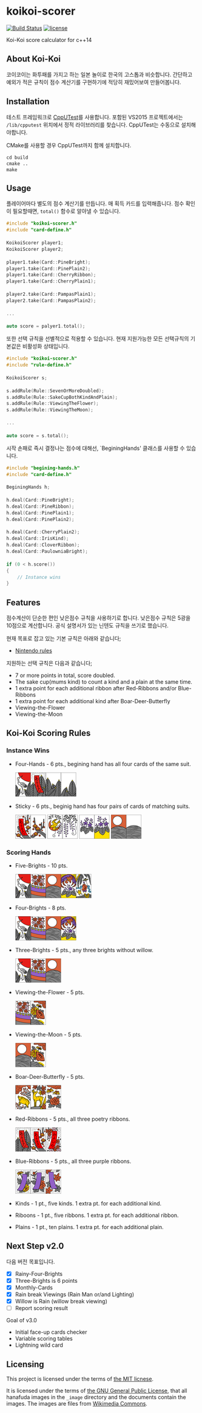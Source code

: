 # koikoi-scorer

[![Build Status](https://travis-ci.org/sidsryu/koikoi-scorer.svg?branch=master)][travis]
[![license](https://img.shields.io/github/license/mashape/apistatus.svg?maxAge=2592000)][license]

Koi-Koi score calculator for c++14

[license]: https://github.com/sidsryu/koikoi-scorer/blob/master/LICENSE 
[travis]: https://travis-ci.org/sidsryu/koikoi-scorer


## About Koi-Koi

코이코이는 화투패를 가지고 하는 일본 놀이로 한국의 고스톱과 비슷합니다. 
간단하고 예외가 적은 규칙이 점수 계산기를 구현하기에 적당히 재밌어보여 만들어봅니다.


## Installation

테스트 프레임워크로 [CppUTest][cpputest]를 사용합니다.
포함된 VS2015 프로젝트에서는 `/lib/cpputest` 위치에서 정적 라이브러리를 찾습니다. 
CppUTest는 수동으로 설치해야합니다.

CMake를 사용할 경우 CppUTest까지 함께 설치합니다.

```
cd build
cmake ..
make
```

[cpputest]: https://github.com/cpputest/cpputest


## Usage

플레이어마다 별도의 점수 계산기를 만듭니다. 매 획득 카드를 입력해줍니다. 점수 확인이 필요할때면, `total()` 함수로 알아낼 수 있습니다.

```c++
#include "koikoi-scorer.h"
#include "card-define.h"

KoikoiScorer player1;
KoikoiScorer player2;

player1.take(Card::PineBright);
player1.take(Card::PinePlain2);
player1.take(Card::CherryRibbon);
player1.take(Card::CherryPlain1);

player2.take(Card::PampasPlain1);
player2.take(Card::PampasPlain2);

...

auto score = palyer1.total();

```

또한 선택 규칙을 선별적으로 적용할 수 있습니다. 현재 지원가능한 모든 선택규칙의 기본값은 비활성화 상태입니다.

```c++
#include "koikoi-scorer.h"
#include "rule-define.h"

KoikoiScorer s;

s.addRule(Rule::SevenOrMoreDoubled);
s.addRule(Rule::SakeCupBothKindAndPlain);
s.addRule(Rule::ViewingTheFlower);
s.addRule(Rule::ViewingTheMoon);

...

auto score = s.total();
```

시작 손패로 즉시 결정나는 점수에 대해선, `BeginingHands' 클래스를 사용할 수 있습니다.

```c++
#include "begining-hands.h"
#include "card-define.h"

BeginingHands h;

h.deal(Card::PineBright);
h.deal(Card::PineRibbon);
h.deal(Card::PinePlain1);
h.deal(Card::PinePlain2);

h.deal(Card::CherryPlain2);
h.deal(Card::IrisKind);
h.deal(Card::CloverRibbon);
h.deal(Card::PaulowniaBright);

if (0 < h.score())
{
    // Instance wins
}
```

## Features

점수계산이 단순한 편인 낮은점수 규칙을 사용하기로 합니다.
낮은점수 규칙은 5광을 10점으로 계산합니다.
공식 설명서가 있는 닌텐도 규칙을 쓰기로 했습니다.

현재 목표로 잡고 있는 기본 규칙은 아래와 같습니다;

* [Nintendo rules][nintendo]

지원하는 선택 규칙은 다음과 같습니다;

* 7 or more points in total, score doubled.
* The sake cup(mums kind) to count a kind and a plain at the same time.
* 1 extra point for each additional ribbon after Red-Ribbons and/or Blue-Ribbons
* 1 extra point for each additional kind after Boar-Deer-Butterfly
* Viewing-the-Flower
* Viewing-the-Moon

[nintendo]: https://www.nintendo.co.jp/n09/hana-kabu_games/

## Koi-Koi Scoring Rules

### Instance Wins

* Four-Hands - 6 pts., begining hand has all four cards of the same suit.

    ![Pine Bright][11]![Pine Ribbon][12]![Pine Plain][13]![Pine Plain][14]

* Sticky - 6 pts., beginig hand has four pairs of cards of matching suits.

    ![Plum Ribbon][22]![Plum Plain][23]
    ![Wisteria Kind][41]![Wisteria Plain][44]
    ![Paulownia Plain][124]![Paulownia Plain][122]
    ![Pampas Bright][81]![Pampas Plain][84]

### Scoring Hands

* Five-Brights - 10 pts.

    ![Pine Bright][11]![Cherry Bright][31]![Pampas Bright][81]![Paulownia Bright][121]![Willow Bright][111]

* Four-Brights - 8 pts.

    ![Pine Bright][11]![Cherry Bright][31]![Pampas Bright][81]![Paulownia Bright][121]

* Three-Brights - 5 pts., any three brights without willow.

    ![Pine Bright][11]![Cherry Bright][31]![Pampas Bright][81]

* Viewing-the-Flower - 5 pts.

    ![Cherry Bright][31]![Mums Kind][91]

* Viewing-the-Moon - 5 pts.

    ![Pampas Bright][81]![Mums Kind][91]

* Boar-Deer-Butterfly - 5 pts.

    ![Clover Kind][71]![Maple Kind][101]![Peony Kind][61]

* Red-Ribbons - 5 pts., all three poetry ribbons.

    ![Pine Ribbon][12]![Plum Ribbon][22]![Cherry Ribbon][32]

* Blue-Ribbons - 5 pts., all three purple ribbons.

    ![Mums Ribbon][92]![Peony Ribbon][62]![Maple Ribbon][102]

* Kinds - 1 pt., five kinds. 1 extra pt. for each additional kind.
* Riboons - 1 pt., five ribbons. 1 extra pt. for each additional ribbon.
* Plains - 1 pt., ten plains. 1 extra pt. for each additional plain.

[11]: _image/11.png "Pine Bright"
[12]: _image/12.png "Pine Ribbon"
[13]: _image/13.png "Pine Plain"
[14]: _image/14.png "Pine Plain"
[21]: _image/21.png "Plum Kind"
[22]: _image/22.png "Plum Ribbon"
[23]: _image/23.png "Plum Plain"
[24]: _image/24.png "Plum Plain"
[31]: _image/31.png "Cherry Bright" 
[32]: _image/32.png "Cherry Ribbon"
[33]: _image/33.png "Cherry Plain"
[34]: _image/34.png "Cherry Plain"
[41]: _image/41.png "Wisteria Kind"
[42]: _image/42.png "Wisteria Ribbon"
[43]: _image/43.png "Wisteria Plain"
[44]: _image/44.png "Wisteria Plain"
[51]: _image/51.png "Iris Kind"
[52]: _image/52.png "Iris Ribbon"
[53]: _image/53.png "Iris Plain"
[54]: _image/54.png "Iris Plain"
[61]: _image/61.png "Peony Kind"
[62]: _image/62.png "Peony Ribbon"
[63]: _image/63.png "Peony Plain"
[64]: _image/64.png "Peony Plain"
[71]: _image/71.png "Clover Kind"
[72]: _image/72.png "Clover Ribbon"
[73]: _image/73.png "Clover Plain"
[74]: _image/74.png "Clover Plain"
[81]: _image/81.png "Pampas Bright"
[82]: _image/82.png "Pampas Kind"
[83]: _image/83.png "Pampas Plain"
[84]: _image/84.png "Pampas Plain"
[91]: _image/91.png "Mums Kind"  
[92]: _image/92.png "Mums Ribbon" 
[93]: _image/93.png "Mums Plain"
[94]: _image/94.png "Mums Plain"
[101]: _image/101.png "Maple Kind"
[102]: _image/102.png "Maple Ribbon"
[103]: _image/103.png "Maple Plain"
[104]: _image/104.png "Maple Plan"
[111]: _image/111.png "Willow Bright"
[112]: _image/112.png "Willow Kind"
[113]: _image/113.png "Willow Bribbon"
[114]: _image/114.png "Willow Plain"
[121]: _image/121.png "Paulownia Bright"
[122]: _image/122.png "Paulownia Plain"
[123]: _image/123.png "Paulownia Plain"
[124]: _image/124.png "Paulownia Plain"


## Next Step v2.0

다음 버전 목표입니다.

- [x] Rainy-Four-Brights
- [x] Three-Brights is 6 points
- [x] Monthly-Cards
- [x] Rain break Viewings (Rain Man or/and Lighting)
- [x] Willow is Rain (willow break viewing)
- [ ] Report scoring result

Goal of v3.0

- Initial face-up cards checker
- Variable scoring tables
- Lightning wild card

## Licensing

This project is licensed under the terms of [the MIT licnese][license].

It is licensed under the terms of [the GNU General Public License][gpl], 
that all hanafuda images in the `_image` directory and the documents contain the images.
The images are files from [Wikimedia Commons][wikimedia].

[gpl]: https://www.gnu.org/licenses/gpl.html
[wikimedia]: https://commons.wikimedia.org/wiki/Category:SVG_Hanafuda
